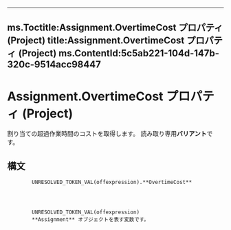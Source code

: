 

---
ms.Toctitle:Assignment.OvertimeCost プロパティ (Project)
title:Assignment.OvertimeCost プロパティ (Project)
ms.ContentId:5c5ab221-104d-147b-320c-9514acc98447
---
# Assignment.OvertimeCost プロパティ (Project)




割り当ての超過作業時間のコストを取得します。 読み取り専用**バリアント**です。

## 構文

            UNRESOLVED_TOKEN_VAL(offexpression).**OvertimeCost**




            UNRESOLVED_TOKEN_VAL(offexpression)
            **Assignment** オブジェクトを表す変数です。





